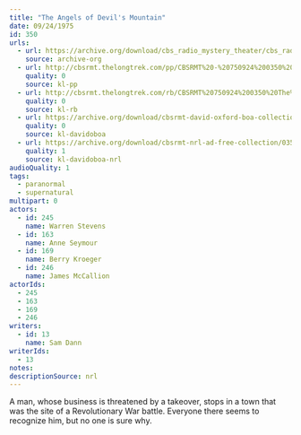 ```yaml
---
title: "The Angels of Devil's Mountain"
date: 09/24/1975
id: 350
urls: 
  - url: https://archive.org/download/cbs_radio_mystery_theater/cbs_radio_mystery_theater-0301-0350.zip/cbs_radio_mystery_theater-0301-0350%2Fcbsrmt_0350_the_angels_of_devils_mountain.mp3
    source: archive-org
  - url: http://cbsrmt.thelongtrek.com/pp/CBSRMT%20-%20750924%200350%20The%20Angels%20of%20Devil%27s%20Mountain_pp.mp3
    quality: 0
    source: kl-pp
  - url: http://cbsrmt.thelongtrek.com/rb/CBSRMT%20750924%200350%20The%20Angels%20of%20Devil%27s%20Mountain_wuwm%20recorded%207_6_76.mp3
    quality: 0
    source: kl-rb
  - url: https://archive.org/download/cbsrmt-david-oxford-boa-collection/CBSRMT-750924-0350-The-Angels-of-Devil's-Mountain-(128-44)_WBBM-JE-{BoA}.mp3
    quality: 0
    source: kl-davidoboa
  - url: https://archive.org/download/cbsrmt-nrl-ad-free-collection/0350%20CBSRMT-750924-0350-The-Angels-of-Devil's-Mountain-(128-44)_WBBM-JE-%7BBoA%7D%20(no%20ads).mp3
    quality: 1
    source: kl-davidoboa-nrl
audioQuality: 1
tags: 
  - paranormal
  - supernatural
multipart: 0
actors:  
  - id: 245
    name: Warren Stevens  
  - id: 163
    name: Anne Seymour  
  - id: 169
    name: Berry Kroeger  
  - id: 246
    name: James McCallion
actorIds:  
  - 245  
  - 163  
  - 169  
  - 246
writers:  
  - id: 13
    name: Sam Dann
writerIds:  
  - 13
notes: 
descriptionSource: nrl
---
```

A man, whose business is threatened by a takeover, stops in a town that was the site of a Revolutionary War battle. Everyone there seems to recognize him, but no one is sure why.